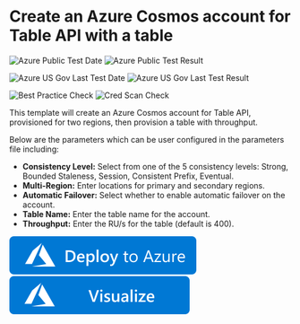 # Create an Azure Cosmos account for Table API with a table

![Azure Public Test Date](https://azurequickstartsservice.blob.core.windows.net/badges/101-cosmosdb-table/PublicLastTestDate.svg)
![Azure Public Test Result](https://azurequickstartsservice.blob.core.windows.net/badges/101-cosmosdb-table/PublicDeployment.svg)

![Azure US Gov Last Test Date](https://azurequickstartsservice.blob.core.windows.net/badges/101-cosmosdb-table/FairfaxLastTestDate.svg)
![Azure US Gov Last Test Result](https://azurequickstartsservice.blob.core.windows.net/badges/101-cosmosdb-table/FairfaxDeployment.svg)

![Best Practice Check](https://azurequickstartsservice.blob.core.windows.net/badges/101-cosmosdb-table/BestPracticeResult.svg)
![Cred Scan Check](https://azurequickstartsservice.blob.core.windows.net/badges/101-cosmosdb-table/CredScanResult.svg)

This template will create an Azure Cosmos account for Table API, provisioned for two regions, then provision a table with throughput.

Below are the parameters which can be user configured in the parameters file including:

- **Consistency Level:** Select from one of the 5 consistency levels: Strong, Bounded Staleness, Session, Consistent Prefix, Eventual.
- **Multi-Region:** Enter locations for primary and secondary regions.
- **Automatic Failover:** Select whether to enable automatic failover on the account.
- **Table Name:** Enter the table name for the account.
- **Throughput:** Enter the RU/s for the table (default is 400).

[![Deploy To Azure](https://raw.githubusercontent.com/Azure/azure-quickstart-templates/master/1-CONTRIBUTION-GUIDE/images/deploytoazure.svg?sanitize=true)]("https://portal.azure.com/#create/Microsoft.Template/uri/https%3A%2F%2Fraw.githubusercontent.com%2FAzure%2Fazure-quickstart-templates%2Fmaster%2F101-cosmosdb-table%2Fazuredeploy.json")  [![Visualize](https://raw.githubusercontent.com/Azure/azure-quickstart-templates/master/1-CONTRIBUTION-GUIDE/images/visualizebutton.svg?sanitize=true)]("http://armviz.io/#/?load=https%3A%2F%2Fraw.githubusercontent.com%2FAzure%2Fazure-quickstart-templates%2Fmaster%2F101-cosmosdb-table%2Fazuredeploy.json")

    



